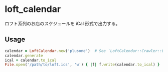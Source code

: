 # loft_calendar

ロフト系列のお店のスケジュールを iCal 形式で出力する。

## Usage

```ruby
calendar = LoftCalendar.new('plusone')  # See `LoftCalendar::Crawler::LIVE_HOUSES`
calendar.generate
ical = calendar.to_ical
File.open('/path/to/loft.ics', 'w') { |f| f.write(calendar.to_ical) }
```
